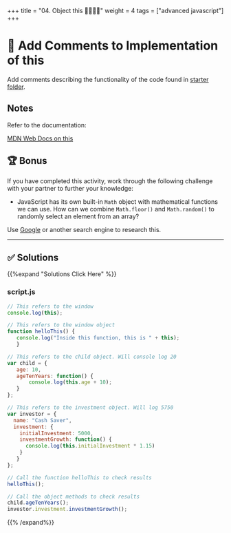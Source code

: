+++
title = "04. Object this 👩‍🎓👨‍🎓"
weight = 4
tags = ["advanced javascript"] 
+++

# 📐 Add Comments to Implementation of this

Add comments describing the functionality of the code found in [starter folder](./starter/script.js).

## Notes

Refer to the documentation:

[MDN Web Docs on this](https://developer.mozilla.org/en-US/docs/Web/JavaScript/Reference/Operators/this)

## 🏆 Bonus

If you have completed this activity, work through the following challenge with your partner to further your knowledge:

* JavaScript has its own built-in `Math` object with mathematical functions we can use. How can we combine `Math.floor()` and `Math.random()` to randomly select an element from an array? 

Use [Google](https://www.google.com) or another search engine to research this.

---


## ✅ Solutions 
{{%expand "Solutions Click Here" %}}
### script.js
```js
// This refers to the window
console.log(this);

// This refers to the window object
function helloThis() { 
   console.log("Inside this function, this is " + this); 
   }

// This refers to the child object. Will console log 20
var child = { 
   age: 10,
   ageTenYears: function() {
       console.log(this.age + 10); 
   }
};

// This refers to the investment object. Will log 5750
var investor = {  
  name: "Cash Saver",
  investment: {
    initialInvestment: 5000,
    investmentGrowth: function() {
      console.log(this.initialInvestment * 1.15)
    }
   }   
};

// Call the function helloThis to check results
helloThis();

// Call the object methods to check results
child.ageTenYears();
investor.investment.investmentGrowth();
```
{{% /expand%}}
